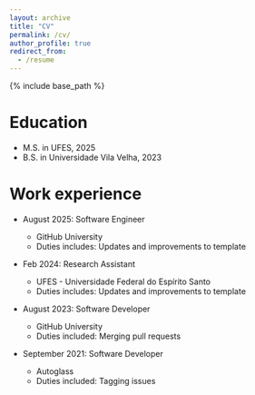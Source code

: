 ```yaml
---
layout: archive
title: "CV"
permalink: /cv/
author_profile: true
redirect_from:
  - /resume
---
```


{% include base_path %}

Education
======
* M.S. in UFES, 2025
* B.S. in Universidade Vila Velha, 2023

Work experience
======
* August 2025: Software Engineer
  * GitHub University
  * Duties includes: Updates and improvements to template

* Feb 2024: Research Assistant
  * UFES - Universidade Federal do Espírito Santo 
  * Duties includes: Updates and improvements to template

* August 2023: Software Developer
  * GitHub University
  * Duties included: Merging pull requests

* September 2021: Software Developer
  * Autoglass
  * Duties included: Tagging issues
  
